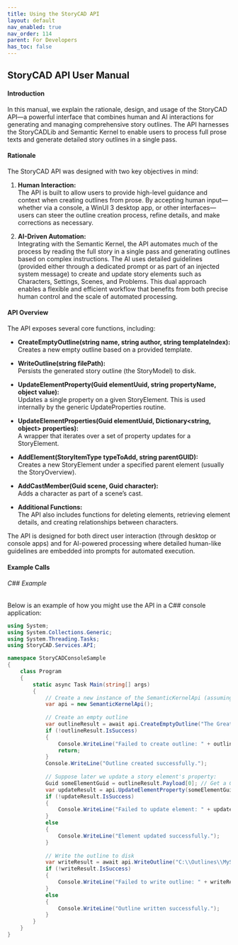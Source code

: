 ```yaml
---
title: Using the StoryCAD API
layout: default
nav_enabled: true
nav_order: 114
parent: For Developers	
has_toc: false
---
```


## StoryCAD API User Manual

#### Introduction

In this manual, we explain the rationale, design, and usage of the StoryCAD API—a powerful interface that combines human and AI interactions for generating and managing comprehensive story outlines. The API harnesses the StoryCADLib and Semantic Kernel to enable users to process full prose texts and generate detailed story outlines in a single pass.

#### Rationale

The StoryCAD API was designed with two key objectives in mind:

1. **Human Interaction:**  
   The API is built to allow users to provide high-level guidance and context when creating outlines from prose. By accepting human input—whether via a console, a WinUI 3 desktop app, or other interfaces—users can steer the outline creation process, refine details, and make corrections as necessary.

2. **AI-Driven Automation:**  
   Integrating with the Semantic Kernel, the API automates much of the process by reading the full story in a single pass and generating outlines based on complex instructions. The AI uses detailed guidelines (provided either through a dedicated prompt or as part of an injected system message) to create and update story elements such as Characters, Settings, Scenes, and Problems. This dual approach enables a flexible and efficient workflow that benefits from both precise human control and the scale of automated processing.

#### API Overview

The API exposes several core functions, including:

- **CreateEmptyOutline(string name, string author, string templateIndex):**  
  Creates a new empty outline based on a provided template.
  
- **WriteOutline(string filePath):**  
  Persists the generated story outline (the StoryModel) to disk.

- **UpdateElementProperty(Guid elementUuid, string propertyName, object value):**  
  Updates a single property on a given StoryElement. This is used internally by the generic UpdateProperties routine.

- **UpdateElementProperties(Guid elementUuid, Dictionary<string, object> properties):**  
  A wrapper that iterates over a set of property updates for a StoryElement.

- **AddElement(StoryItemType typeToAdd, string parentGUID):**  
  Creates a new StoryElement under a specified parent element (usually the StoryOverview).

- **AddCastMember(Guid scene, Guid character):**  
  Adds a character as part of a scene’s cast.

- **Additional Functions:**  
  The API also includes functions for deleting elements, retrieving element details, and creating relationships between characters.

The API is designed for both direct user interaction (through desktop or console apps) and for AI-powered processing where detailed human-like guidelines are embedded into prompts for automated execution.

#### Example Calls

###### C## Example

Below is an example of how you might use the API in a C## console application:

```csharp
using System;
using System.Collections.Generic;
using System.Threading.Tasks;
using StoryCAD.Services.API;

namespace StoryCADConsoleSample
{
    class Program
    {
        static async Task Main(string[] args)
        {
            // Create a new instance of the SemanticKernelApi (assuming dependency injection or manual instantiation)
            var api = new SemanticKernelApi();
            
            // Create an empty outline
            var outlineResult = await api.CreateEmptyOutline("The Great Adventure", "Jane Doe", "0");
            if (!outlineResult.IsSuccess)
            {
                Console.WriteLine("Failed to create outline: " + outlineResult.ErrorMessage);
                return;
            }
            Console.WriteLine("Outline created successfully.");
            
            // Suppose later we update a story element's property:
            Guid someElementGuid = outlineResult.Payload[0]; // Get a GUID from the created outline
            var updateResult = api.UpdateElementProperty(someElementGuid, "Name", "New Outline Name");
            if (!updateResult.IsSuccess)
            {
                Console.WriteLine("Failed to update element: " + updateResult.ErrorMessage);
            }
            else
            {
                Console.WriteLine("Element updated successfully.");
            }
            
            // Write the outline to disk
            var writeResult = await api.WriteOutline("C:\\Outlines\\MyStoryOutline.stbx");
            if (!writeResult.IsSuccess)
            {
                Console.WriteLine("Failed to write outline: " + writeResult.ErrorMessage);
            }
            else
            {
                Console.WriteLine("Outline written successfully.");
            }
        }
    }
}